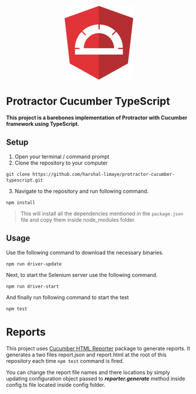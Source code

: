 <div style="text-align:center">
    <img alt="Protractor" src="https://raw.githubusercontent.com/harshal-limaye/protractor-cucumber-typescript/master/images/protractor.png">
</div>

# Protractor Cucumber TypeScript

**This project is a barebones implementation of Protractor with Cucumber framework using TypeScript.**

## Setup
1. Open your terminal / command prompt
2. Clone the repository to your computer
```
git clone https://github.com/harshal-limaye/protractor-cucumber-typescript.git
```
3. Navigate to the repository and run following command.
```
npm install
```
> This will install all the dependencies mentioned in the ```package.json``` file and copy them inside node_modules folder.

## Usage
Use the following command to download the necessary binaries.
```
npm run driver-update
```
Next, to start the Selenium server use the following command.
```
npm run driver-start
```
And finally run following command to start the test
```
npm test
```
# Reports
This project uses [Cucumber HTML Reporter](https://github.com/gkushang/cucumber-html-reporter) package to generate reports. It generates a two files report.json and report.html at the root of this repository each time ```npm test``` command is fired.

You can change the report file names and there locations by simply updating configuration object passed to ***reporter.generate*** method inside config.ts file located inside config folder.